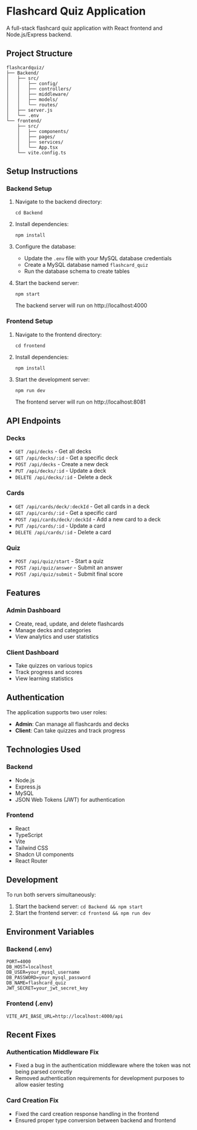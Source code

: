 # Flashcard Quiz Application

A full-stack flashcard quiz application with React frontend and Node.js/Express backend.

## Project Structure

```
flashcardquiz/
├── Backend/
│   ├── src/
│   │   ├── config/
│   │   ├── controllers/
│   │   ├── middleware/
│   │   ├── models/
│   │   └── routes/
│   ├── server.js
│   └── .env
└── frontend/
    ├── src/
    │   ├── components/
    │   ├── pages/
    │   ├── services/
    │   └── App.tsx
    └── vite.config.ts
```

## Setup Instructions

### Backend Setup

1. Navigate to the backend directory:
   ```
   cd Backend
   ```

2. Install dependencies:
   ```
   npm install
   ```

3. Configure the database:
   - Update the `.env` file with your MySQL database credentials
   - Create a MySQL database named `flashcard_quiz`
   - Run the database schema to create tables

4. Start the backend server:
   ```
   npm start
   ```
   
   The backend server will run on http://localhost:4000

### Frontend Setup

1. Navigate to the frontend directory:
   ```
   cd frontend
   ```

2. Install dependencies:
   ```
   npm install
   ```

3. Start the development server:
   ```
   npm run dev
   ```
   
   The frontend server will run on http://localhost:8081

## API Endpoints

### Decks
- `GET /api/decks` - Get all decks
- `GET /api/decks/:id` - Get a specific deck
- `POST /api/decks` - Create a new deck
- `PUT /api/decks/:id` - Update a deck
- `DELETE /api/decks/:id` - Delete a deck

### Cards
- `GET /api/cards/deck/:deckId` - Get all cards in a deck
- `GET /api/cards/:id` - Get a specific card
- `POST /api/cards/deck/:deckId` - Add a new card to a deck
- `PUT /api/cards/:id` - Update a card
- `DELETE /api/cards/:id` - Delete a card

### Quiz
- `POST /api/quiz/start` - Start a quiz
- `POST /api/quiz/answer` - Submit an answer
- `POST /api/quiz/submit` - Submit final score

## Features

### Admin Dashboard
- Create, read, update, and delete flashcards
- Manage decks and categories
- View analytics and user statistics

### Client Dashboard
- Take quizzes on various topics
- Track progress and scores
- View learning statistics

## Authentication

The application supports two user roles:
- **Admin**: Can manage all flashcards and decks
- **Client**: Can take quizzes and track progress

## Technologies Used

### Backend
- Node.js
- Express.js
- MySQL
- JSON Web Tokens (JWT) for authentication

### Frontend
- React
- TypeScript
- Vite
- Tailwind CSS
- Shadcn UI components
- React Router

## Development

To run both servers simultaneously:
1. Start the backend server: `cd Backend && npm start`
2. Start the frontend server: `cd frontend && npm run dev`

## Environment Variables

### Backend (.env)
```
PORT=4000
DB_HOST=localhost
DB_USER=your_mysql_username
DB_PASSWORD=your_mysql_password
DB_NAME=flashcard_quiz
JWT_SECRET=your_jwt_secret_key
```

### Frontend (.env)
```
VITE_API_BASE_URL=http://localhost:4000/api
```

## Recent Fixes

### Authentication Middleware Fix
- Fixed a bug in the authentication middleware where the token was not being parsed correctly
- Removed authentication requirements for development purposes to allow easier testing

### Card Creation Fix
- Fixed the card creation response handling in the frontend
- Ensured proper type conversion between backend and frontend